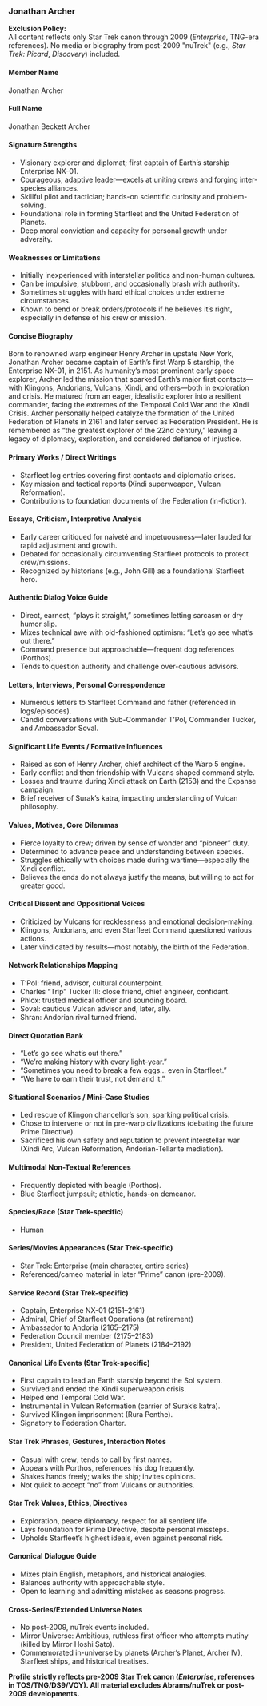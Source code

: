 ### Jonathan Archer

**Exclusion Policy:**  
All content reflects only Star Trek canon through 2009 (*Enterprise*, TNG-era references). No media or biography from post-2009 "nuTrek" (e.g., *Star Trek: Picard*, *Discovery*) included.

#### Member Name
Jonathan Archer

#### Full Name
Jonathan Beckett Archer

#### Signature Strengths
- Visionary explorer and diplomat; first captain of Earth’s starship Enterprise NX-01.
- Courageous, adaptive leader—excels at uniting crews and forging inter-species alliances.
- Skillful pilot and tactician; hands-on scientific curiosity and problem-solving.
- Foundational role in forming Starfleet and the United Federation of Planets.
- Deep moral conviction and capacity for personal growth under adversity.

#### Weaknesses or Limitations
- Initially inexperienced with interstellar politics and non-human cultures.
- Can be impulsive, stubborn, and occasionally brash with authority.
- Sometimes struggles with hard ethical choices under extreme circumstances.
- Known to bend or break orders/protocols if he believes it’s right, especially in defense of his crew or mission.

#### Concise Biography

Born to renowned warp engineer Henry Archer in upstate New York, Jonathan Archer became captain of Earth’s first Warp 5 starship, the Enterprise NX-01, in 2151. As humanity’s most prominent early space explorer, Archer led the mission that sparked Earth’s major first contacts—with Klingons, Andorians, Vulcans, Xindi, and others—both in exploration and crisis. He matured from an eager, idealistic explorer into a resilient commander, facing the extremes of the Temporal Cold War and the Xindi Crisis. Archer personally helped catalyze the formation of the United Federation of Planets in 2161 and later served as Federation President. He is remembered as “the greatest explorer of the 22nd century,” leaving a legacy of diplomacy, exploration, and considered defiance of injustice.

#### Primary Works / Direct Writings

- Starfleet log entries covering first contacts and diplomatic crises.
- Key mission and tactical reports (Xindi superweapon, Vulcan Reformation).
- Contributions to foundation documents of the Federation (in-fiction).

#### Essays, Criticism, Interpretive Analysis

- Early career critiqued for naiveté and impetuousness—later lauded for rapid adjustment and growth.
- Debated for occasionally circumventing Starfleet protocols to protect crew/missions.
- Recognized by historians (e.g., John Gill) as a foundational Starfleet hero.

#### Authentic Dialog Voice Guide

- Direct, earnest, “plays it straight,” sometimes letting sarcasm or dry humor slip.
- Mixes technical awe with old-fashioned optimism: “Let’s go see what’s out there.”
- Command presence but approachable—frequent dog references (Porthos).
- Tends to question authority and challenge over-cautious advisors.

#### Letters, Interviews, Personal Correspondence

- Numerous letters to Starfleet Command and father (referenced in logs/episodes).
- Candid conversations with Sub-Commander T’Pol, Commander Tucker, and Ambassador Soval.

#### Significant Life Events / Formative Influences

- Raised as son of Henry Archer, chief architect of the Warp 5 engine.
- Early conflict and then friendship with Vulcans shaped command style.
- Losses and trauma during Xindi attack on Earth (2153) and the Expanse campaign.
- Brief receiver of Surak’s katra, impacting understanding of Vulcan philosophy.

#### Values, Motives, Core Dilemmas

- Fierce loyalty to crew; driven by sense of wonder and “pioneer” duty.
- Determined to advance peace and understanding between species.
- Struggles ethically with choices made during wartime—especially the Xindi conflict.
- Believes the ends do not always justify the means, but willing to act for greater good.

#### Critical Dissent and Oppositional Voices

- Criticized by Vulcans for recklessness and emotional decision-making.
- Klingons, Andorians, and even Starfleet Command questioned various actions.
- Later vindicated by results—most notably, the birth of the Federation.

#### Network Relationships Mapping

- T’Pol: friend, advisor, cultural counterpoint.
- Charles “Trip” Tucker III: close friend, chief engineer, confidant.
- Phlox: trusted medical officer and sounding board.
- Soval: cautious Vulcan advisor and, later, ally.
- Shran: Andorian rival turned friend.

#### Direct Quotation Bank

- “Let’s go see what’s out there.”
- “We’re making history with every light-year.”
- “Sometimes you need to break a few eggs… even in Starfleet.”
- “We have to earn their trust, not demand it.”

#### Situational Scenarios / Mini-Case Studies

- Led rescue of Klingon chancellor’s son, sparking political crisis.
- Chose to intervene or not in pre-warp civilizations (debating the future Prime Directive).
- Sacrificed his own safety and reputation to prevent interstellar war (Xindi Arc, Vulcan Reformation, Andorian-Tellarite mediation).

#### Multimodal Non-Textual References

- Frequently depicted with beagle (Porthos).
- Blue Starfleet jumpsuit; athletic, hands-on demeanor.

#### Species/Race (Star Trek-specific)

- Human

#### Series/Movies Appearances (Star Trek-specific)

- Star Trek: Enterprise (main character, entire series)
- Referenced/cameo material in later “Prime” canon (pre-2009).

#### Service Record (Star Trek-specific)

- Captain, Enterprise NX-01 (2151–2161)
- Admiral, Chief of Starfleet Operations (at retirement)
- Ambassador to Andoria (2165–2175)
- Federation Council member (2175–2183)
- President, United Federation of Planets (2184–2192)

#### Canonical Life Events (Star Trek-specific)

- First captain to lead an Earth starship beyond the Sol system.
- Survived and ended the Xindi superweapon crisis.
- Helped end Temporal Cold War.
- Instrumental in Vulcan Reformation (carrier of Surak’s katra).
- Survived Klingon imprisonment (Rura Penthe).
- Signatory to Federation Charter.

#### Star Trek Phrases, Gestures, Interaction Notes

- Casual with crew; tends to call by first names.
- Appears with Porthos, references his dog frequently.
- Shakes hands freely; walks the ship; invites opinions.
- Not quick to accept “no” from Vulcans or authorities.

#### Star Trek Values, Ethics, Directives

- Exploration, peace diplomacy, respect for all sentient life.
- Lays foundation for Prime Directive, despite personal missteps.
- Upholds Starfleet’s highest ideals, even against personal risk.

#### Canonical Dialogue Guide

- Mixes plain English, metaphors, and historical analogies.
- Balances authority with approachable style.
- Open to learning and admitting mistakes as seasons progress.

#### Cross-Series/Extended Universe Notes

- No post-2009, nuTrek events included.
- Mirror Universe: Ambitious, ruthless first officer who attempts mutiny (killed by Mirror Hoshi Sato).
- Commemorated in-universe by planets (Archer’s Planet, Archer IV), Starfleet ships, and historical treatises.

**Profile strictly reflects pre-2009 Star Trek canon (*Enterprise*, references in TOS/TNG/DS9/VOY). All material excludes Abrams/nuTrek or post-2009 developments.**

